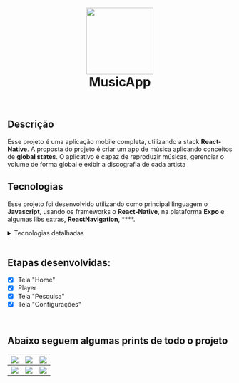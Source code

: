 
<h1 align="center">
    <img alt="" src="fotos_do_projeto/icon.png" width="150" />
    <br/>
    MusicApp
</h1>


<br/>


## Descrição
Esse projeto é uma aplicação mobile completa, utilizando a stack **React-Native**. A proposta do projeto é criar um app de música aplicando conceitos de __global states__. O aplicativo é capaz de reproduzir músicas, gerenciar o volume de forma global e exibir a discografia de cada artista


## Tecnologias
Esse projeto foi desenvolvido utilizando como principal linguagem o **Javascript**, usando os frameworks o **React-Native**, na plataforma **Expo** e algumas libs extras, **ReactNavigation**, ****.

<details>
  <summary>Tecnologias detalhadas</summary>

  - Expo
  - ESlint
  - React-navigation
  - Reanimated
  - Expo-av
</details>

<br/>

## Etapas desenvolvidas:
- [x] Tela "Home"
- [x] Player
- [x] Tela "Pesquisa"
- [x] Tela "Configurações"

<br/>


## Abaixo seguem algumas prints de todo o projeto

![](fotos_do_projeto/Screenshot_1.png)  |  ![](fotos_do_projeto/Screenshot_2.png) |  ![](fotos_do_projeto/Screenshot_3.png)  |
|:---------------:|:----------------:|:-----------------:|
![](fotos_do_projeto/Screenshot_4.png)  |  ![](fotos_do_projeto/Screenshot_5.png) |  ![](fotos_do_projeto/Screenshot_6.png)  |

